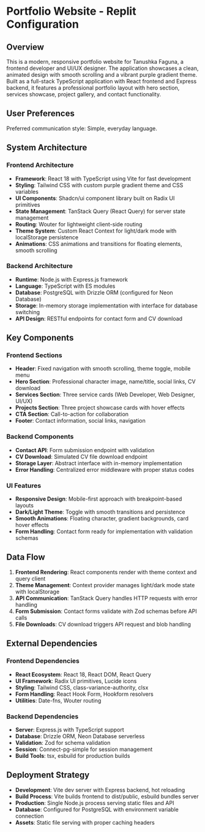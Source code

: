 # Portfolio Website - Replit Configuration

## Overview

This is a modern, responsive portfolio website for Tanushka Faguna, a frontend developer and UI/UX designer. The application showcases a clean, animated design with smooth scrolling and a vibrant purple gradient theme. Built as a full-stack TypeScript application with React frontend and Express backend, it features a professional portfolio layout with hero section, services showcase, project gallery, and contact functionality.

## User Preferences

Preferred communication style: Simple, everyday language.

## System Architecture

### Frontend Architecture
- **Framework**: React 18 with TypeScript using Vite for fast development
- **Styling**: Tailwind CSS with custom purple gradient theme and CSS variables
- **UI Components**: Shadcn/ui component library built on Radix UI primitives
- **State Management**: TanStack Query (React Query) for server state management
- **Routing**: Wouter for lightweight client-side routing
- **Theme System**: Custom React Context for light/dark mode with localStorage persistence
- **Animations**: CSS animations and transitions for floating elements, smooth scrolling

### Backend Architecture
- **Runtime**: Node.js with Express.js framework
- **Language**: TypeScript with ES modules
- **Database**: PostgreSQL with Drizzle ORM (configured for Neon Database)
- **Storage**: In-memory storage implementation with interface for database switching
- **API Design**: RESTful endpoints for contact form and CV download

## Key Components

### Frontend Sections
- **Header**: Fixed navigation with smooth scrolling, theme toggle, mobile menu
- **Hero Section**: Professional character image, name/title, social links, CV download
- **Services Section**: Three service cards (Web Developer, Web Designer, UI/UX)
- **Projects Section**: Three project showcase cards with hover effects
- **CTA Section**: Call-to-action for collaboration
- **Footer**: Contact information, social links, navigation

### Backend Components
- **Contact API**: Form submission endpoint with validation
- **CV Download**: Simulated CV file download endpoint
- **Storage Layer**: Abstract interface with in-memory implementation
- **Error Handling**: Centralized error middleware with proper status codes

### UI Features
- **Responsive Design**: Mobile-first approach with breakpoint-based layouts
- **Dark/Light Theme**: Toggle with smooth transitions and persistence
- **Smooth Animations**: Floating character, gradient backgrounds, card hover effects
- **Form Handling**: Contact form ready for implementation with validation schemas

## Data Flow

1. **Frontend Rendering**: React components render with theme context and query client
2. **Theme Management**: Context provider manages light/dark mode state with localStorage
3. **API Communication**: TanStack Query handles HTTP requests with error handling
4. **Form Submission**: Contact forms validate with Zod schemas before API calls
5. **File Downloads**: CV download triggers API request and blob handling

## External Dependencies

### Frontend Dependencies
- **React Ecosystem**: React 18, React DOM, React Query
- **UI Framework**: Radix UI primitives, Lucide icons
- **Styling**: Tailwind CSS, class-variance-authority, clsx
- **Form Handling**: React Hook Form, Hookform resolvers
- **Utilities**: Date-fns, Wouter routing

### Backend Dependencies
- **Server**: Express.js with TypeScript support
- **Database**: Drizzle ORM, Neon Database serverless
- **Validation**: Zod for schema validation
- **Session**: Connect-pg-simple for session management
- **Build Tools**: tsx, esbuild for production builds

## Deployment Strategy

- **Development**: Vite dev server with Express backend, hot reloading
- **Build Process**: Vite builds frontend to dist/public, esbuild bundles server
- **Production**: Single Node.js process serving static files and API
- **Database**: Configured for PostgreSQL with environment variable connection
- **Assets**: Static file serving with proper caching headers